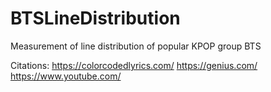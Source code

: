 # BTSLineDistribution
Measurement of line distribution of popular KPOP group BTS

Citations: 
https://colorcodedlyrics.com/
https://genius.com/
https://www.youtube.com/
